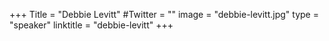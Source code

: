 +++
Title = "Debbie Levitt"
#Twitter = ""
image = "debbie-levitt.jpg"
type = "speaker"
linktitle = "debbie-levitt"
+++


